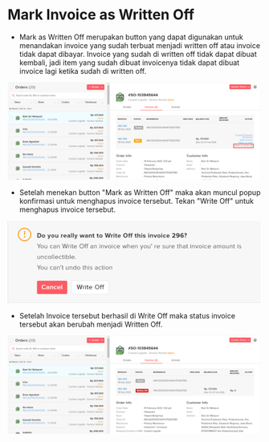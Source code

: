 # Mark Invoice as Written Off

* Mark as Written Off merupakan button yang dapat digunakan untuk menandakan invoice yang sudah terbuat menjadi written off atau invoice tidak dapat dibayar. Invoice yang sudah di written off tidak dapat dibuat kembali, jadi item yang sudah dibuat invoicenya tidak dapat dibuat invoice lagi ketika sudah di written off.

![](../../.gitbook/assets/image%20%2823%29.png)

* Setelah menekan button "Mark as Written Off" maka akan muncul popup konfirmasi untuk menghapus invoice tersebut. Tekan "Write Off" untuk menghapus invoice tersebut.

![](../../.gitbook/assets/image%20%2820%29.png)

* Setelah Invoice tersebut berhasil di Write Off maka status invoice tersebut akan berubah menjadi Written Off.

![](../../.gitbook/assets/image%20%28262%29.png)

